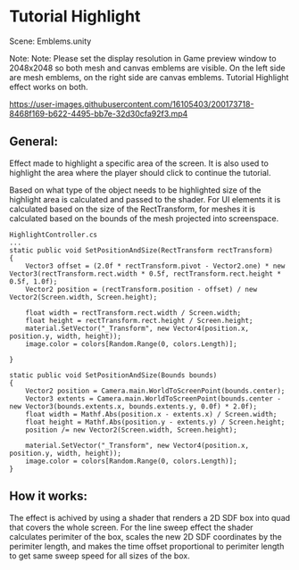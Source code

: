 # Tutorial Highlight

Scene: Emblems.unity

Note: Note: Please set the display resolution in Game preview window to 2048x2048 so both mesh and canvas emblems are visible. On the left side are mesh emblems, on the right side are canvas emblems. Tutorial Highlight effect works on both.


https://user-images.githubusercontent.com/16105403/200173718-8468f169-b622-4495-bb7e-32d30cfa92f3.mp4


## General:
Effect made to highlight a specific area of the screen. It is also used to highlight the area where the player should click to continue the tutorial.

Based on what type of the object needs to be highlighted size of the highlight area is calculated and passed to the shader. For UI elements it is calculated based on the size of the RectTransform, for meshes it is calculated based on the bounds of the mesh projected into screenspace.

```
HighlightController.cs
...
static public void SetPositionAndSize(RectTransform rectTransform)
{
    Vector3 offset = (2.0f * rectTransform.pivot - Vector2.one) * new Vector3(rectTransform.rect.width * 0.5f, rectTransform.rect.height * 0.5f, 1.0f);
    Vector2 position = (rectTransform.position - offset) / new Vector2(Screen.width, Screen.height);

    float width = rectTransform.rect.width / Screen.width;
    float height = rectTransform.rect.height / Screen.height;
    material.SetVector("_Transform", new Vector4(position.x, position.y, width, height));
    image.color = colors[Random.Range(0, colors.Length)];
    
}

static public void SetPositionAndSize(Bounds bounds)
{
    Vector2 position = Camera.main.WorldToScreenPoint(bounds.center);
    Vector3 extents = Camera.main.WorldToScreenPoint(bounds.center - new Vector3(bounds.extents.x, bounds.extents.y, 0.0f) * 2.0f);
    float width = Mathf.Abs(position.x - extents.x) / Screen.width;
    float height = Mathf.Abs(position.y - extents.y) / Screen.height;
    position /= new Vector2(Screen.width, Screen.height);

    material.SetVector("_Transform", new Vector4(position.x, position.y, width, height));
    image.color = colors[Random.Range(0, colors.Length)];
}
```

## How it works:

The effect is achived by using a shader that renders a 2D SDF box into quad that covers the whole screen.
For the line sweep effect the shader calculates perimiter of the box, scales the new 2D SDF coordinates by the perimiter length, and makes the time offset proportional to perimiter length to get same sweep speed for all sizes of the box.










